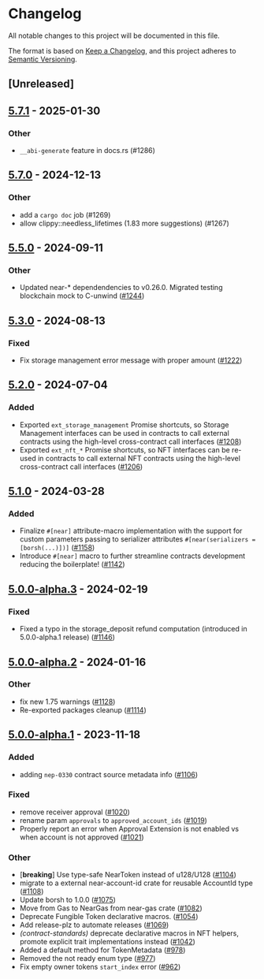# Changelog
All notable changes to this project will be documented in this file.

The format is based on [Keep a Changelog](https://keepachangelog.com/en/1.0.0/),
and this project adheres to [Semantic Versioning](https://semver.org/spec/v2.0.0.html).

## [Unreleased]

## [5.7.1](https://github.com/near/near-sdk-rs/compare/near-contract-standards-v5.7.0...near-contract-standards-v5.7.1) - 2025-01-30

### Other

- `__abi-generate` feature in docs.rs (#1286)

## [5.7.0](https://github.com/near/near-sdk-rs/compare/near-contract-standards-v5.6.0...near-contract-standards-v5.7.0) - 2024-12-13

### Other

- add a `cargo doc` job (#1269)
- allow clippy::needless_lifetimes (1.83 more suggestions) (#1267)

## [5.5.0](https://github.com/near/near-sdk-rs/compare/near-contract-standards-v5.4.0...near-contract-standards-v5.5.0) - 2024-09-11

### Other

- Updated near-* dependendencies to v0.26.0. Migrated testing blockchain mock to C-unwind ([#1244](https://github.com/near/near-sdk-rs/pull/1244))

## [5.3.0](https://github.com/near/near-sdk-rs/compare/near-contract-standards-v5.2.1...near-contract-standards-v5.3.0) - 2024-08-13

### Fixed
- Fix storage management error message with proper amount ([#1222](https://github.com/near/near-sdk-rs/pull/1222))

## [5.2.0](https://github.com/near/near-sdk-rs/compare/near-contract-standards-v5.1.0...near-contract-standards-v5.2.0) - 2024-07-04

### Added
- Exported `ext_storage_management` Promise shortcuts, so Storage Management interfaces can be used in contracts to call external contracts using the high-level cross-contract call interfaces ([#1208](https://github.com/near/near-sdk-rs/pull/1208))
- Exported `ext_nft_*` Promise shortcuts, so NFT interfaces can be re-used in contracts to call external NFT contracts using the high-level cross-contract call interfaces ([#1206](https://github.com/near/near-sdk-rs/pull/1206))

## [5.1.0](https://github.com/near/near-sdk-rs/compare/near-contract-standards-v5.0.0...near-contract-standards-v5.1.0) - 2024-03-28

### Added
- Finalize `#[near]` attribute-macro implementation with the support for custom parameters passing to serializer attributes `#[near(serializers = [borsh(...)])]` ([#1158](https://github.com/near/near-sdk-rs/pull/1158))
- Introduce `#[near]` macro to further streamline contracts development reducing the boilerplate! ([#1142](https://github.com/near/near-sdk-rs/pull/1142))

## [5.0.0-alpha.3](https://github.com/near/near-sdk-rs/compare/near-contract-standards-v5.0.0-alpha.2...near-contract-standards-v5.0.0-alpha.3) - 2024-02-19

### Fixed
- Fixed a typo in the storage_deposit refund computation (introduced in 5.0.0-alpha.1 release) ([#1146](https://github.com/near/near-sdk-rs/pull/1146))

## [5.0.0-alpha.2](https://github.com/near/near-sdk-rs/compare/near-contract-standards-v5.0.0-alpha.1...near-contract-standards-v5.0.0-alpha.2) - 2024-01-16

### Other
- fix new 1.75 warnings ([#1128](https://github.com/near/near-sdk-rs/pull/1128))
- Re-exported packages cleanup ([#1114](https://github.com/near/near-sdk-rs/pull/1114))

## [5.0.0-alpha.1](https://github.com/near/near-sdk-rs/compare/4.1.1...near-contract-standards-v5.0.0-alpha.1) - 2023-11-18

### Added
- adding `nep-0330` contract source metadata info ([#1106](https://github.com/near/near-sdk-rs/pull/1106))

### Fixed
- remove receiver approval ([#1020](https://github.com/near/near-sdk-rs/pull/1020))
- rename param `approvals` to `approved_account_ids` ([#1019](https://github.com/near/near-sdk-rs/pull/1019))
- Properly report an error when Approval Extension is not enabled vs when account is not approved ([#1021](https://github.com/near/near-sdk-rs/pull/1021))

### Other
- [**breaking**] Use type-safe NearToken instead of u128/U128 ([#1104](https://github.com/near/near-sdk-rs/pull/1104))
- migrate to a external near-account-id crate for reusable AccountId type ([#1108](https://github.com/near/near-sdk-rs/pull/1108))
- Update borsh to 1.0.0 ([#1075](https://github.com/near/near-sdk-rs/pull/1075))
- Move from Gas to NearGas from near-gas crate ([#1082](https://github.com/near/near-sdk-rs/pull/1082))
- Deprecate Fungible Token declarative macros. ([#1054](https://github.com/near/near-sdk-rs/pull/1054))
- Add release-plz to automate releases ([#1069](https://github.com/near/near-sdk-rs/pull/1069))
- *(contract-standards)* deprecate declarative macros in NFT helpers, promote explicit trait implementations instead ([#1042](https://github.com/near/near-sdk-rs/pull/1042))
- Added a default method for TokenMetadata ([#978](https://github.com/near/near-sdk-rs/pull/978))
- Removed the not ready enum type ([#977](https://github.com/near/near-sdk-rs/pull/977))
- Fix empty owner tokens `start_index` error ([#962](https://github.com/near/near-sdk-rs/pull/962))
